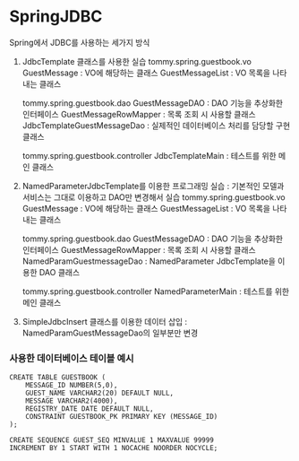 # SpringJDBC
Spring에서 JDBC를 사용하는 세가지 방식

1. JdbcTemplate 클래스를 사용한 실습
	tommy.spring.guestbook.vo
		GuestMessage : VO에 해당하는 클래스
		GuestMessageList : VO 목록을 나타내는 클래스
	
	tommy.spring.guestbook.dao
		GuestMessageDAO : DAO 기능을 추상화한 인터페이스
		GuestMessageRowMapper : 목록 조회 시 사용할 클래스
		JdbcTemplateGuestMessageDao : 실제적인 데이터베이스 처리를 담당할 구현 클래스

	tommy.spring.guestbook.controller
		JdbcTemplateMain : 테스트를 위한 메인 클래스

2.  NamedParameterJdbcTemplate를 이용한 프로그래밍 실습 : 기본적인 모델과 서비스는 그대로 이용하고 DAO만 변경해서 실습
	tommy.spring.guestbook.vo
		GuestMessage : VO에 해당하는 클래스
		GuestMessageList : VO 목록을 나타내는 클래스

	tommy.spring.guestbook.dao
		GuestMessageDAO : DAO 기능을 추상화한 인터페이스
		GuestMessageRowMapper : 목록 조회 시 사용할 클래스
		NamedParamGuestmessageDao : NamedParameter JdbcTemplate을 이용한 DAO 클래스

	tommy.spring.guestbook.controller
		NamedParameterMain : 테스트를 위한 메인 클래스

3. SimpleJdbcInsert 클래스를 이용한 데이터 삽입 : NamedParamGuestMessageDao의 일부분만 변경

### 사용한 데이터베이스 테이블 예시

~~~
CREATE TABLE GUESTBOOK (
    MESSAGE_ID NUMBER(5,0),
    GUEST_NAME VARCHAR2(20) DEFAULT NULL,
    MESSAGE VARCHAR2(4000),
    REGISTRY_DATE DATE DEFAULT NULL,
    CONSTRAINT GUESTBOOK_PK PRIMARY KEY (MESSAGE_ID)
);

CREATE SEQUENCE GUEST_SEQ MINVALUE 1 MAXVALUE 99999
INCREMENT BY 1 START WITH 1 NOCACHE NOORDER NOCYCLE;
~~~

